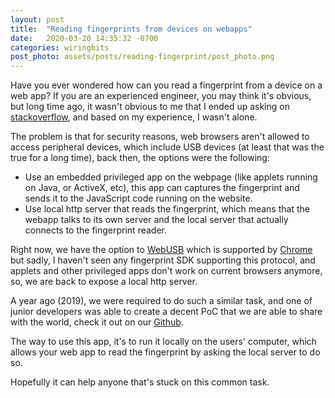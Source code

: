 ```yaml
---
layout: post
title:  "Reading fingerprints from devices on webapps"
date:   2020-03-20 14:35:32 -0700
categories: wiringbits
post_photo: assets/posts/reading-fingerprint/post_photo.png
---
```


Have you ever wondered how can you read a fingerprint from a device on a web app? If you are an experienced engineer, you may think it's obvious, but long time ago, it wasn't obvious to me that I ended up asking on [stackoverflow](https://stackoverflow.com/questions/25511693/how-to-capture-fingerprint-using-html-and-verifinger), and based on my experience, I wasn't alone.

The problem is that for security reasons, web browsers aren't allowed to access peripheral devices, which include USB devices (at least that was the true for a long time), back then, the options were the following:
- Use an embedded privileged app on the webpage (like applets running on Java, or ActiveX, etc), this app can captures the fingerprint and sends it to the JavaScript code running on the website.
- Use local http server that reads the fingerprint, which means that the webapp talks to its own server and the local server that actually connects to the fingerprint reader.

Right now, we have the option to [WebUSB](https://en.wikipedia.org/wiki/WebUSB) which is supported by [Chrome](https://developers.google.com/web/updates/2016/03/access-usb-devices-on-the-web) but sadly, I haven't seen any fingerprint SDK supporting this protocol, and applets and other privileged apps don't work on current browsers anymore, so, we are back to expose a local http server.

A year ago (2019), we were required to do such a similar task, and one of junior developers was able to create a decent PoC that we are able to share with the world, check it out on our [Github](https://github.com/wiringbits/fingerprint-reader-daemon).

The way to use this app, it's to run it locally on the users' computer, which allows your web app to read the fingerprint by asking the local server to do so.

Hopefully it can help anyone that's stuck on this common task.
